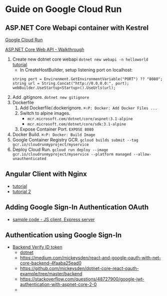 # Guide on Google Cloud Run 

## ASP.NET Core Webapi container with Kestrel

[Google Cloud Run](https://cloud.google.com/run)  

[ASP.NET Core Web API - Walkthrough](https://cloud.google.com/run/docs/quickstarts/build-and-deploy#c)   

1. Create new dotnet core webapi `dotnet new webapi -n helloworld` [tutorial](https://medium.com/@laroccanicola/creating-our-first-web-api-with-net-core-2-and-visual-studio-code-on-linux-ubuntu-d5d3458ae989)
   * In CreateHostBuilder, setup listening port on localhost:
    ```
    string port = Environment.GetEnvironmentVariable("PORT") ?? "8080";
    string url = String.Concat("http://0.0.0.0:", port);
    webBuilder.UseStartup<Startup>().UseUrls(url);
    ```
2. Add .gitignore. `dotnet new gitignore`
3. Dockerfile
   1. Add Dockerfile/.dockerignore. `⌘⇧P: Docker: Add Docker Files ...` 
   2. Switch to alpine images. 
      * `mcr.microsoft.com/dotnet/core/aspnet:3.1-alpine`
      * `mcr.microsoft.com/dotnet/core/sdk:3.1-alpine`
   3. Expose Container Port. `EXPOSE 8080`
4. Docker Build. `⌘⇧P: Docker: Build Image`
5. Google Container Registry GCR. `gcloud builds submit --tag gcr.io/cloudrunmyproject/myservice`
6. Deploy Cloud Run. `gcloud run deploy --image gcr.io/cloudrunmyproject/myservice --platform managed --allow-unauthenticated`

## Angular Client with Nginx

  * [tutorial](https://medium.com/@wkrzywiec/build-and-run-angular-application-in-a-docker-container-b65dbbc50be8)
  * [tutorial 2](https://dev.to/usmslm102/containerizing-angular-application-for-production-using-docker-3mhi)

## Adding Google Sign-In Authentication OAuth 

* [sample code - JS client, Express server](https://github.com/momander/serverlesstoolbox/tree/master/dessert-api-rest-sql-auth)


## Authentication using Google Sign-In
  * [Backend Verify ID token](https://developers.google.com/identity/sign-in/web/backend-auth#verify-the-integrity-of-the-id-token)
    * [dotnet](https://stackoverflow.com/questions/44141439/validate-google-id-token-with-c-sharp)
    * https://medium.com/mickeysden/react-and-google-oauth-with-net-core-backend-4faaba25ead0
    * https://github.com/mickeysden/dotnet-core-react-oauth-example/tree/master/backend
    * https://stackoverflow.com/questions/48727900/google-jwt-authentication-with-aspnet-core-2-0
    * 
